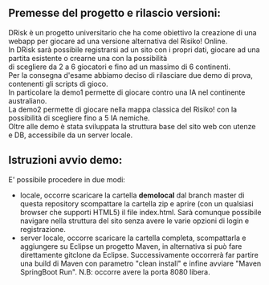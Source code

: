 ## Premesse del progetto e rilascio versioni: ##
DRisk è un progetto universitario che ha come obiettivo la creazione di una webapp per giocare ad una versione alternativa del Risiko! Online.<br>
In DRisk sarà possibile registrarsi ad un sito con i propri dati, giocare ad una partita esistente o crearne una con la possibilità<br>
di scegliere da 2 a 6 giocatori e fino ad un massimo di 6 continenti.<br>
Per la consegna d'esame abbiamo deciso di rilasciare due demo di prova, contenenti gli scripts di gioco. <br>
In particolare la demo1 permette di giocare contro una IA nel continente australiano.<br>
La demo2 permette di giocare nella mappa classica del Risiko! con la possibilità di scegliere fino a 5 IA nemiche.<br>
Oltre alle demo è stata sviluppata la struttura base del sito web con utenze e DB, accessibile da un server locale.<br>
## Istruzioni avvio demo: ##
E' possibile procedere in due modi:
 - locale, occorre scaricare la cartella <b>demolocal</b> dal branch master di questa repository
   scompattare la cartella zip e aprire (con un qualsiasi browser che supporti HTML5) il file index.html.
   Sarà comunque possibile navigare nella struttura del sito senza avere le varie opzioni di login e registrazione.
- server locale, occorre scaricare la cartella completa, scompattarla e aggiungere su Eclipse un progetto Maven,
   in alternativa si può fare direttamente gitclone da Eclipse. 
   Successivamente occorrerà far partire una build di Maven con parametro "clean install" e infine avviare "Maven SpringBoot Run".
   N.B: occorre avere la porta 8080 libera.
